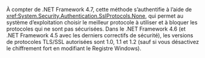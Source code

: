 À compter de .NET Framework 4.7, cette méthode s’authentifie à l’aide de <xref:System.Security.Authentication.SslProtocols.None>, qui permet au système d’exploitation choisir le meilleur protocole à utiliser et à bloquer les protocoles qui ne sont pas sécurisées. Dans le .NET Framework 4.6 (et .NET Framework 4.5 avec les derniers correctifs de sécurité), les versions de protocoles TLS/SSL autorisées sont 1.0, 1.1 et 1.2 (sauf si vous désactivez le chiffrement fort en modifiant le Registre Windows).
